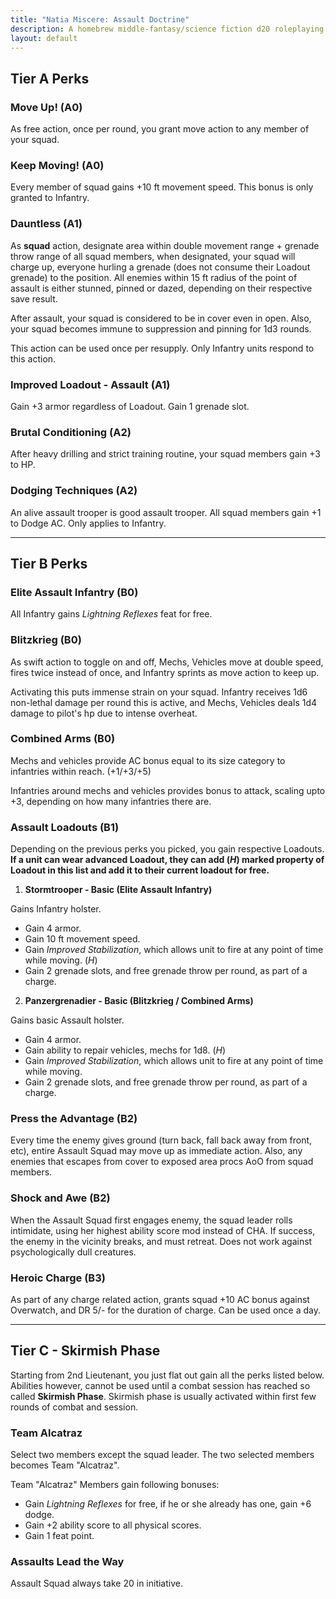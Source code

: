 ```yaml
---
title: "Natia Miscere: Assault Doctrine"
description: A homebrew middle-fantasy/science fiction d20 roleplaying game system based on Pathfinder
layout: default
---
```


## Tier A Perks

### Move Up! (A0)

As free action, once per round, you grant move action to any member of your squad.

### Keep Moving! (A0)

Every member of squad gains +10 ft movement speed. This bonus is only granted to Infantry.

### Dauntless (A1)

As **squad** action, designate area within double movement range + grenade throw range of all squad members, when designated, your squad will charge up, everyone hurling a grenade (does not consume their Loadout grenade) to the position. All enemies within 15 ft radius of the point of assault is either stunned, pinned or dazed, depending on their respective save result.

After assault, your squad is considered to be in cover even in open. Also, your squad becomes immune to suppression and pinning for 1d3 rounds.

This action can be used once per resupply. Only Infantry units respond to this action.

### Improved Loadout - Assault (A1)

Gain +3 armor regardless of Loadout. Gain 1 grenade slot.

### Brutal Conditioning (A2)

After heavy drilling and strict training routine, your squad members gain +3 to HP.

### Dodging Techniques (A2)

An alive assault trooper is good assault trooper. All squad members gain +1 to Dodge AC. Only applies to Infantry.

---

## Tier B Perks

### Elite Assault Infantry (B0)

All Infantry gains *Lightning Reflexes* feat for free.

### Blitzkrieg (B0)

As swift action to toggle on and off, Mechs, Vehicles move at double speed, fires twice instead of once, and Infantry sprints as move action to keep up.

Activating this puts immense strain on your squad. Infantry receives 1d6 non-lethal damage per round this is active, and Mechs, Vehicles deals 1d4 damage to pilot's hp due to intense overheat.

### Combined Arms (B0)

Mechs and vehicles provide AC bonus equal to its size category to infantries within reach. (+1/+3/+5)

Infantries around mechs and vehicles provides bonus to attack, scaling upto +3, depending on how many infantries there are.

### Assault Loadouts (B1)

Depending on the previous perks you picked, you gain respective Loadouts. **If a unit can wear advanced Loadout, they can add (*H*) marked property of Loadout in this list and add it to their current loadout for free.**

1. **Stormtrooper - Basic (Elite Assault Infantry)**

Gains Infantry holster.

  + Gain 4 armor.
  + Gain 10 ft movement speed.
  + Gain *Improved Stabilization*, which allows unit to fire at any point of time while moving. (*H*)
  + Gain 2 grenade slots, and free grenade throw per round, as part of a charge.
  
2. **Panzergrenadier - Basic (Blitzkrieg / Combined Arms)**

Gains basic Assault holster.

  + Gain 4 armor.
  + Gain ability to repair vehicles, mechs for 1d8. (*H*)
  + Gain *Improved Stabilization*, which allows unit to fire at any point of time while moving.
  + Gain 2 grenade slots, and free grenade throw per round, as part of a charge.
  
### Press the Advantage (B2)

Every time the enemy gives ground (turn back, fall back away from front, etc), entire Assault Squad may move up as immediate action. Also, any enemies that escapes from cover to exposed area procs AoO from squad members.

### Shock and Awe (B2)

When the Assault Squad first engages enemy, the squad leader rolls intimidate, using her highest ability score mod instead of CHA. If success, the enemy in the vicinity breaks, and must retreat. Does not work against psychologically dull creatures.

### Heroic Charge (B3)

As part of any charge related action, grants squad +10 AC bonus against Overwatch, and DR 5/- for the duration of charge. Can be used once a day.

---

## Tier C - Skirmish Phase

Starting from 2nd Lieutenant, you just flat out gain all the perks listed below. Abilities however, cannot be used until a combat session has reached so called **Skirmish Phase**. Skirmish phase is usually activated within first few rounds of combat and session.

### Team Alcatraz

Select two members except the squad leader. The two selected members becomes Team "Alcatraz".

Team "Alcatraz" Members gain following bonuses:

+ Gain *Lightning Reflexes* for free, if he or she already has one, gain +6 dodge.
+ Gain +2 ability score to all physical scores.
+ Gain 1 feat point.

### Assaults Lead the Way

Assault Squad always take 20 in initiative.
